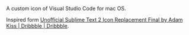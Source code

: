 A custom icon of Visual Studio Code for mac OS.

Inspired form [Unofficial Sublime Text 2 Icon Replacement Final by Adam Kiss \| Dribbble \| Dribbble](https://dribbble.com/shots/378184-Unofficial-Sublime-Text-2-Icon-Replacement-Final).